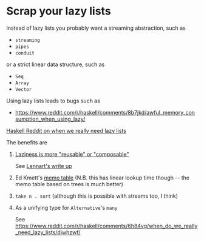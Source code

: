 # Scrap your lazy lists

Instead of lazy lists you probably want a streaming abstraction, such as

* `streaming`
* `pipes`
* `conduit`

or a strict linear data structure, such as

* `Seq`
* `Array`
* `Vector`

Using lazy lists leads to bugs such as

* <https://www.reddit.com/r/haskell/comments/8b7jkd/awful_memory_consumption_when_using_lazy/>

[Haskell Reddit on when we really need lazy
lists](https://www.reddit.com/r/haskell/comments/6h84vg/when_do_we_really_need_lazy_lists/dj13bn0/)

The benefits are

1. [Laziness is more "reusable" or
   "composable"](https://www.reddit.com/r/haskell/comments/6h84vg/when_do_we_really_need_lazy_lists/dixkt23/)

   See [Lennart's write
   up](http://augustss.blogspot.com.br/2011/05/more-points-for-lazy-evaluation-in.html>)

2. Ed Kmett's [memo table](https://stackoverflow.com/a/3209189)
   (N.B. this has linear lookup time though -- the memo table based on
   trees is much better)

3. `take n . sort` (although this is possible with streams too, I
   think)

4. As a unifying type for `Alternative`'s `many`

   See
   <https://www.reddit.com/r/haskell/comments/6h84vg/when_do_we_really_need_lazy_lists/diwhzwf/>

